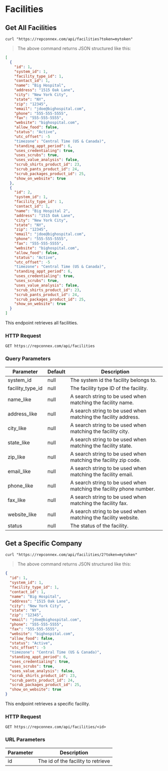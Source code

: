 # Facilities

## Get All Facilities

```shell
curl "https://repconnex.com/api/facilities?token=mytoken"  
```

> The above command returns JSON structured like this:

```json
[
  {
    "id": 1,
    "system_id": 1,
    "facility_type_id": 1,
    "contact_id": 1,        
    "name": "Big Hospital",
    "address": "1515 Oak Lane",
    "city": "New York City",
    "state": "NY",
    "zip": "12345",
    "email": "jdoe@bighospital.com",
    "phone": "555-555-5555",
    "fax": "555-555-5555",
    "website": "bighospital.com",          
    "allow_food": false,  
    "status": "Active",
    "utc_offset": -5
    "timezone": "Central Time (US & Canada)",
    "standing_appt_period": 6,  
    "uses_credentialing": true,
    "uses_scrubs": true,
    "uses_value_analysis": false,
    "scrub_shirts_product_id": 23,
    "scrub_pants_product_id": 24,
    "scrub_packages_product_id": 25,
    "show_on_website": true          
  },
  {
    "id": 2,
    "system_id": 1,
    "facility_type_id": 1,
    "contact_id": 1,        
    "name": "Big Hospital 2",
    "address": "1515 Oak Lane",
    "city": "New York City",
    "state": "NY",
    "zip": "12345",
    "email": "jdoe@bighospital.com",
    "phone": "555-555-5555",
    "fax": "555-555-5555",
    "website": "bighospital.com",          
    "allow_food": false,  
    "status": "Active",
    "utc_offset": -5
    "timezone": "Central Time (US & Canada)",
    "standing_appt_period": 6,  
    "uses_credentialing": true,
    "uses_scrubs": true,
    "uses_value_analysis": false,
    "scrub_shirts_product_id": 23,
    "scrub_pants_product_id": 24,
    "scrub_packages_product_id": 25,
    "show_on_website": true          
  }
]
```

This endpoint retrieves all facilities.

### HTTP Request

`GET https://repconnex.com/api/facilities`

### Query Parameters

Parameter | Default | Description
--------- | ------- | -----------
system_id | null | The system id the facility belongs to.        
facility_type_id | null | The facility type ID of the facility.            
name_like | null | A search string to be used when matching the facility name.
address_like | null | A search string to be used when matching the facility address.
city_like | null | A search string to be used when matching the facility city.
state_like | null | A search string to be used when matching the facility state.
zip_like | null | A search string to be used when matching the facility zip code.
email_like | null | A search string to be used when matching the facility email.
phone_like | null | A search string to be used when matching the facility phone number.
fax_like | null | A search string to be used when matching the facility fax.
website_like | null | A search string to be used when matching the facility website.
status | null | The status of the facility.

## Get a Specific Company

```shell
curl "https://repconnex.com/api/facilities/2?token=mytoken"
```

> The above command returns JSON structured like this:

```json
{
  "id": 1,
  "system_id": 1,
  "facility_type_id": 1,
  "contact_id": 1,        
  "name": "Big Hospital",
  "address": "1515 Oak Lane",
  "city": "New York City",
  "state": "NY",
  "zip": "12345",
  "email": "jdoe@bighospital.com",
  "phone": "555-555-5555",
  "fax": "555-555-5555",
  "website": "bighospital.com",          
  "allow_food": false,  
  "status": "Active",
  "utc_offset": -5
  "timezone": "Central Time (US & Canada)",
  "standing_appt_period": 6,  
  "uses_credentialing": true,
  "uses_scrubs": true,
  "uses_value_analysis": false,
  "scrub_shirts_product_id": 23,
  "scrub_pants_product_id": 24,
  "scrub_packages_product_id": 25,
  "show_on_website": true          
}
```

This endpoint retrieves a specific facility.

### HTTP Request

`GET https://repconnex.com/api/facilities/<id>`

### URL Parameters

Parameter | Description
--------- | -----------
id | The id of the facility to retrieve
